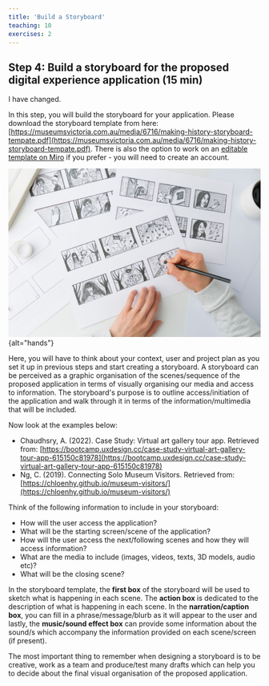 ```yaml
---
title: 'Build a Storyboard'
teaching: 10
exercises: 2
---
```


## Step 4: Build a storyboard for the proposed digital experience application (15 min)


I have changed.

In this step, you will build the storyboard for your application. Please download the storyboard template from here: [https://museumsvictoria.com.au/media/6716/making-history-storyboard-tempate.pdf](https://museumsvictoria.com.au/media/6716/making-history-storyboard-tempate.pdf). There is also the option to work on an [editable template on Miro](https://miro.com/miroverse/storyboarding-toolkit/) if you prefer - you will need to create an account.

![The hands of an illustrator painter draw a storyboard for a movie or cartoon &copy; by Oleksandr under Education License from Adobe Stock](fig/AdobeStock_352645583.jpeg){alt="hands"}


Here, you will have to think about your context, user and project plan as you set it up in previous steps and start creating a storyboard. A storyboard can be perceived as a graphic organisation of the scenes/sequence of the proposed application in terms of visually organising our media and access to information. The storyboard's purpose is to outline access/initiation of the application and walk through it in terms of the information/multimedia that will be included.

Now look at the examples below:

-	Chaudhsry, A. (2022). Case Study: Virtual art gallery tour app. Retrieved from: [https://bootcamp.uxdesign.cc/case-study-virtual-art-gallery-tour-app-615150c81978](https://bootcamp.uxdesign.cc/case-study-virtual-art-gallery-tour-app-615150c81978)
-	Ng, C. (2019). Connecting Solo Museum Visitors. Retrieved from: [https://chloenhy.github.io/museum-visitors/](https://chloenhy.github.io/museum-visitors/)


Think of the following information to include in your storyboard:

-	How will the user access the application?
-	What will be the starting screen/scene of the application?
-	How will the user access the next/following scenes and how they will access information?
-	What are the media to include (images, videos, texts, 3D models, audio etc)?
-	What will be the closing scene?

In the storyboard template, the **first box** of the storyboard will be used to sketch what is happening in each scene.  The **action box** is dedicated to the description of what is happening in each scene. In the **narration/caption box**, you can fill in a phrase/message/blurb as it will appear to the user and lastly, the **music/sound effect box** can provide some information about the sound/s which accompany the information provided on each scene/screen (if present).

The most important thing to remember when designing a storyboard is to be creative, work as a team and produce/test many drafts which can help you to decide about the final visual organisation of the proposed application.
